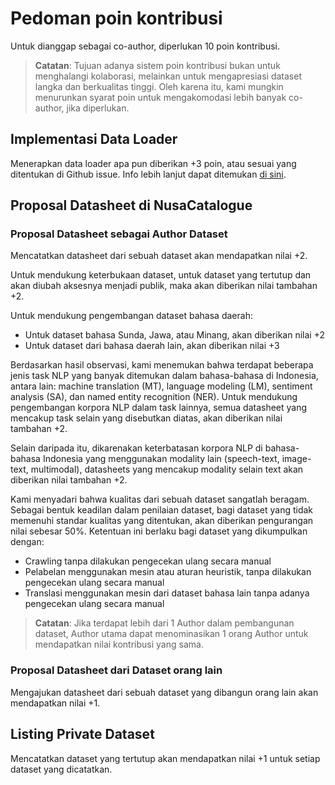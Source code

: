 # Pedoman poin kontribusi

Untuk dianggap sebagai co-author, diperlukan 10 poin kontribusi.

> **Catatan**: Tujuan adanya sistem poin kontribusi bukan untuk menghalangi kolaborasi, melainkan untuk mengapresiasi dataset langka dan berkualitas tinggi.
Oleh karena itu, kami mungkin menurunkan syarat poin untuk mengakomodasi lebih banyak co-author, jika diperlukan.

## Implementasi Data Loader

Menerapkan data loader apa pun diberikan +3 poin, atau sesuai yang ditentukan di Github issue.
Info lebih lanjut dapat ditemukan [di sini](DATALOADER.md).

## Proposal Datasheet di NusaCatalogue

### Proposal Datasheet sebagai Author Dataset
Mencatatkan datasheet dari sebuah dataset akan mendapatkan nilai +2.

Untuk mendukung keterbukaan dataset, untuk dataset yang tertutup dan akan diubah aksesnya menjadi publik, maka akan diberikan nilai tambahan +2.

Untuk mendukung pengembangan dataset bahasa daerah:
- Untuk dataset bahasa Sunda, Jawa, atau Minang, akan diberikan nilai +2
- Untuk dataset dari bahasa daerah lain, akan diberikan nilai +3

Berdasarkan hasil observasi, kami menemukan bahwa terdapat beberapa jenis task NLP yang banyak ditemukan dalam bahasa-bahasa di Indonesia, antara lain: machine translation (MT), language modeling (LM), sentiment analysis (SA), dan named entity recognition (NER). Untuk mendukung pengembangan korpora NLP dalam task lainnya, semua datasheet yang mencakup task selain yang disebutkan diatas, akan diberikan nilai tambahan +2.

Selain daripada itu, dikarenakan keterbatasan korpora NLP di bahasa-bahasa Indonesia yang menggunakan modality lain (speech-text, image-text, multimodal), datasheets yang mencakup modality selain text akan diberikan nilai tambahan +2.

Kami menyadari bahwa kualitas dari sebuah dataset sangatlah beragam. Sebagai bentuk keadilan dalam penilaian dataset, bagi dataset yang tidak memenuhi standar kualitas yang ditentukan, akan diberikan pengurangan nilai sebesar 50%. Ketentuan ini berlaku bagi dataset yang dikumpulkan dengan:
- Crawling tanpa dilakukan pengecekan ulang secara manual
- Pelabelan menggunakan mesin atau aturan heuristik, tanpa dilakukan pengecekan ulang secara manual
- Translasi menggunakan mesin dari dataset bahasa lain tanpa adanya pengecekan ulang secara manual

> **Catatan**: Jika terdapat lebih dari 1 Author dalam pembangunan dataset, Author utama dapat menominasikan 1 orang Author untuk mendapatkan nilai kontribusi yang sama.

### Proposal Datasheet dari Dataset orang lain
Mengajukan datasheet dari sebuah dataset yang dibangun orang lain akan mendapatkan nilai +1.

## Listing Private Dataset
Mencatatkan dataset yang tertutup akan mendapatkan nilai +1 untuk setiap dataset yang dicatatkan.
